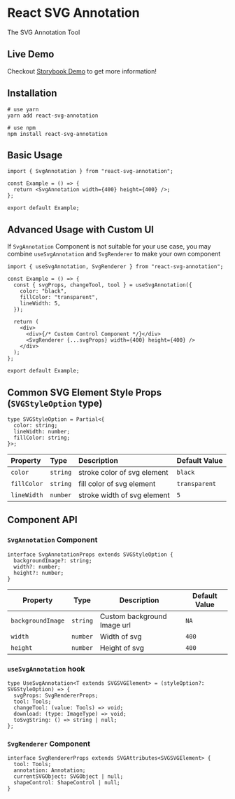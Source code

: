# React SVG Annotation

The SVG Annotation Tool

## Live Demo

Checkout [Storybook Demo](https://hsyuen720.github.io/react-svg-annotation/) to get more information!

## Installation

```shell
# use yarn
yarn add react-svg-annotation

# use npm
npm install react-svg-annotation
```

## Basic Usage

```tsx
import { SvgAnnotation } from "react-svg-annotation";

const Example = () => {
  return <SvgAnnotation width={400} height={400} />;
};

export default Example;
```

## Advanced Usage with Custom UI

If `SvgAnnotation` Component is not suitable for your use case, you may combine `useSvgAnnotation` and `SvgRenderer` to make your own component

```tsx
import { useSvgAnnotation, SvgRenderer } from "react-svg-annotation";

const Example = () => {
  const { svgProps, changeTool, tool } = useSvgAnnotation({
    color: "black",
    fillColor: "transparent",
    lineWidth: 5,
  });

  return (
    <div>
      <div>{/* Custom Control Component */}</div>
      <SvgRenderer {...svgProps} width={400} height={400} />
    </div>
  );
};

export default Example;
```

## Common SVG Element Style Props (`SVGStyleOption` type)

```tsx
type SVGStyleOption = Partial<{
  color: string;
  lineWidth: number;
  fillColor: string;
}>;
```

| Property    | Type     | Description                 | Default Value |
| :---------- | :------- | :-------------------------- | :------------ |
| `color`     | `string` | stroke color of svg element | `black`       |
| `fillColor` | `string` | fill color of svg element   | `transparent` |
| `lineWidth` | `number` | stroke width of svg element | `5`           |

## Component API

### `SvgAnnotation` Component

```tsx
interface SvgAnnotationProps extends SVGStyleOption {
  backgroundImage?: string;
  width?: number;
  height?: number;
}
```

| Property          | Type     | Description                 | Default Value |
| ----------------- | -------- | --------------------------- | ------------- |
| `backgroundImage` | `string` | Custom background Image url | `NA`          |
| `width`           | `number` | Width of svg                | `400`         |
| `height`          | `number` | Height of svg               | `400`         |

### `useSvgAnnotation` hook

```tsx
type UseSvgAnnotation<T extends SVGSVGElement> = (styleOption?: SVGStyleOption) => {
  svgProps: SvgRendererProps;
  tool: Tools;
  changeTool: (value: Tools) => void;
  download: (type: ImageType) => void;
  toSvgString: () => string | null;
};
```

### `SvgRenderer` Component

```tsx
interface SvgRendererProps extends SVGAttributes<SVGSVGElement> {
  tool: Tools;
  annotation: Annotation;
  currentSVGObject: SVGObject | null;
  shapeControl: ShapeControl | null;
}
```

